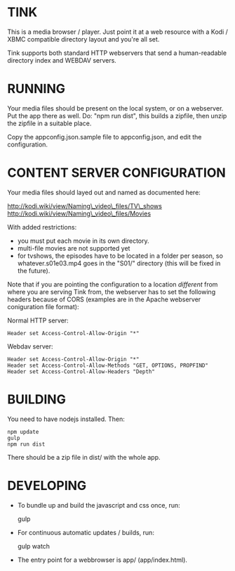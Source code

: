 
TINK
=====

This is a media browser / player. Just point it at a web
resource with a Kodi / XBMC compatible directory layout and
you're all set.

Tink supports both standard HTTP webservers that send a
human-readable directory index and WEBDAV servers.

RUNNING
=======

Your media files should be present on the local system, or on
a webserver. Put the app there as well. Do: "npm run dist",
this builds a zipfile, then unzip the zipfile in a suitable place.

Copy the appconfig.json.sample file to appconfig.json, and
edit the configuration.

CONTENT SERVER CONFIGURATION
============================

Your media files should layed out and named as documented here:

http://kodi.wiki/view/Naming\_video\_files/TV\_shows 
http://kodi.wiki/view/Naming\_video\_files/Movies

With added restrictions:

- you must put each movie in its own directory.
- multi-file movies are not supported yet
- for tvshows, the episodes have to be located in a folder
  per season, so whatever.s01e03.mp4 goes in the "S01/"
  directory (this will be fixed in the future).

Note that if you are pointing the configuration to a location
*different* from where you are serving Tink from, the webserver
has to set the following headers because of CORS (examples are
in the Apache webserver coniguration file format):

Normal HTTP server:

	Header set Access-Control-Allow-Origin "*"

Webdav server:

	Header set Access-Control-Allow-Origin "*"
	Header set Access-Control-Allow-Methods "GET, OPTIONS, PROPFIND"
	Header set Access-Control-Allow-Headers "Depth"

BUILDING
========

You need to have nodejs installed. Then:

	npm update
	gulp
	npm run dist

There should be a zip file in dist/ with the whole app.

DEVELOPING
==========

- To bundle up and build the javascript and css once, run:

	gulp

- For continuous automatic updates / builds, run:

	gulp watch

- The entry point for a webbrowser is app/ (app/index.html).

